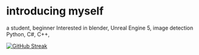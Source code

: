 # introducing myself

a student, beginner
Interested in blender, Unreal Engine 5, image detection
Python, C#, C++, 

[![GitHub Streak](https://github-readme-streak-stats.herokuapp.com?user=Lmucil&theme=hacker&date_format=n%2Fj%5B%2FY%5D)](https://git.io/streak-stats)

